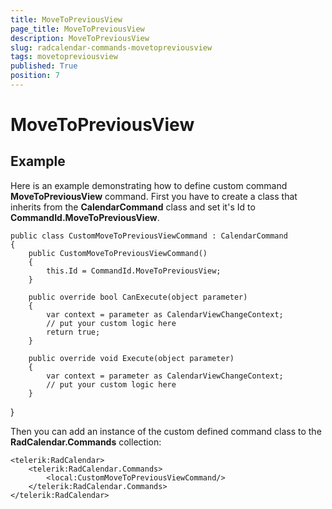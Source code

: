```yaml
---
title: MoveToPreviousView
page_title: MoveToPreviousView
description: MoveToPreviousView
slug: radcalendar-commands-movetopreviousview
tags: movetopreviousview
published: True
position: 7
---
```


# MoveToPreviousView



## Example

Here is an example demonstrating how to define custom command **MoveToPreviousView** command. First you have to create a class that inherits from the **CalendarCommand** class and set it's Id to **CommandId.MoveToPreviousView**.

	public class CustomMoveToPreviousViewCommand : CalendarCommand
	{
	    public CustomMoveToPreviousViewCommand()
	    {
	        this.Id = CommandId.MoveToPreviousView;
	    }
	
	    public override bool CanExecute(object parameter)
	    {
	        var context = parameter as CalendarViewChangeContext;
	        // put your custom logic here
	        return true;
	    }
	
	    public override void Execute(object parameter)
	    {
	        var context = parameter as CalendarViewChangeContext;
	        // put your custom logic here
	    }
}

Then you can add an instance of the custom defined command class to the **RadCalendar.Commands** collection:
        
	<telerik:RadCalendar>
	    <telerik:RadCalendar.Commands>
	        <local:CustomMoveToPreviousViewCommand/>
	    </telerik:RadCalendar.Commands>
	</telerik:RadCalendar>